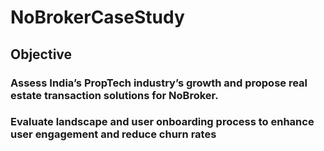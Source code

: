 # NoBrokerCaseStudy
## Objective
### Assess India’s PropTech industry’s growth and propose real estate transaction solutions for NoBroker.
### Evaluate landscape and user onboarding process to enhance user engagement and reduce churn rates
